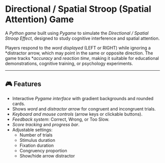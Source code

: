 # Directional / Spatial Stroop (Spatial Attention) Game

A *Python game* built using *Pygame* to simulate the *Directional / Spatial Stroop Effect*, designed to study cognitive interference and spatial attention.  

Players respond to the *word displayed* (LEFT or RIGHT) while ignoring a *distractor arrow, which may point in the same or opposite direction. The game tracks **accuracy* and *reaction time*, making it suitable for educational demonstrations, cognitive training, or psychology experiments.

---

## 🎮 Features

- Interactive *Pygame interface* with gradient backgrounds and rounded cards.
- Shows *word* and *distractor arrow* for congruent and incongruent trials.
- *Keyboard and mouse controls* (arrow keys or clickable buttons).
- *Feedback system*: Correct, Wrong, or Too Slow.
- *Score tracking* and *progress bar*.
- Adjustable settings:
  - Number of trials
  - Stimulus duration
  - Fixation duration
  - Congruency proportion
  - Show/hide arrow distractor
